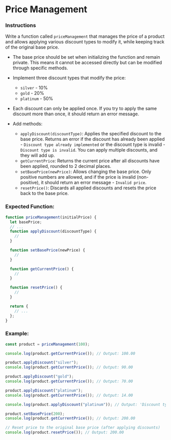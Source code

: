 # Price Management

### Instructions

Write a function called `priceManagement` that manages the price of a product and allows applying various discount types to modify it, while keeping track of the original base price.

- The base price should be set when initializing the function and remain private. This means it cannot be accessed directly but can be modified through specific methods.

- Implement three discount types that modify the price:
  - `silver` - 10%
  - `gold` - 20%
  - `platinum` - 50%
- Each discount can only be applied once. If you try to apply the same discount more than once, it should return an error message.

- Add methods:

  - `applyDiscount(discountType)`: Applies the specified discount to the base price. Returns an error if the discount has already been applied - `Discount type already implemented` or the discount type is invalid - `Discount type is invalid`. You can apply multiple discounts, and they will add up.
  - `getCurrentPrice`: Returns the current price after all discounts have been applied, rounded to 2 decimal places.
  - `setBasePrice(newPrice)`: Allows changing the base price. Only positive numbers are allowed, and if the price is invalid (non-positive), it should return an error message - `Invalid price`.
  - `resetPrice()`: Discards all applied discounts and resets the price back to the base price.

### Expected Function:

```js
function priceManagement(initialPrice) {
  let basePrice;
  // ...
  function applyDiscount(discountType) {
    //
  }

  function setBasePrice(newPrice) {
    //
  }

  function getCurrentPrice() {
    //
  }

  function resetPrice() {
    //
  }

  return {
    // ...
  };
}
```

### Example:

```js
const product = priceManagement(100);

console.log(product.getCurrentPrice()); // Output: 100.00

product.applyDiscount("silver");
console.log(product.getCurrentPrice()); // Output: 90.00

product.applyDiscount("gold");
console.log(product.getCurrentPrice()); // Output: 70.00

product.applyDiscount("platinum");
console.log(product.getCurrentPrice()); // Output: 14.00

console.log(product.applyDiscount("platinum")); // Output: 'Discount type already implemented'

product.setBasePrice(200);
console.log(product.getCurrentPrice()); // Output: 200.00

// Reset price to the original base price (after applying discounts)
console.log(product.resetPrice()); // Output: 200.00
```
